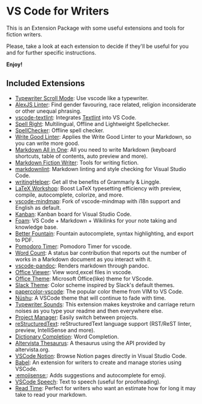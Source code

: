 # VS Code for Writers

This is an Extension Package with some useful extensions and tools for fiction writers.

Please, take a look at each extension to decide if they'll be useful for you and for further specific instructions.

**Enjoy!**

## Included Extensions

* [Typewriter Scroll Mode](https://marketplace.visualstudio.com/items?itemName=andyhuzhill.typewriterscrollmode): Use vscode like a typewriter.
* [AlexJS Linter](https://marketplace.visualstudio.com/items?itemName=TLahmann.alex-linter): Find gender favouring, race related, religion inconsiderate or other unequal phrasing.
* [vscode-textlint](https://marketplace.visualstudio.com/items?itemName=taichi.vscode-textlint): Integrates [Textlint](https://textlint.github.io/) into VS Code.
* [Spell Right](https://marketplace.visualstudio.com/items?itemName=ban.spellright): Multilingual, Offline and Lightweight Spellchecker.
* [SpellChecker](https://marketplace.visualstudio.com/items?itemName=swyphcosmo.spellchecker): Offline spell checker.
* [Write Good Linter](https://marketplace.visualstudio.com/items?itemName=travisthetechie.write-good-linter): Applies the Write Good Linter to your Markdown, so you can write more good.
* [Markdown All in One](https://marketplace.visualstudio.com/items?itemName=yzhang.markdown-all-in-one): All you need to write Markdown (keyboard shortcuts, table of contents, auto preview and more).
* [Markdown Fiction Writer](https://marketplace.visualstudio.com/items?itemName=vsc-zoctarine.markdown-fiction-writer): Tools for writing fiction.
* [markdownlint](https://marketplace.visualstudio.com/items?itemName=DavidAnson.vscode-markdownlint): Markdown linting and style checking for Visual Studio Code.
* [writingHelper](https://marketplace.visualstudio.com/items?itemName=istarwyh.writinghelper): Get all the benefits of Grammarly & Linggle.
* [LaTeX Workshop](https://marketplace.visualstudio.com/items?itemName=james-yu.latex-workshop): Boost LaTeX typesetting efficiency with preview, compile, autocomplete, colorize, and more.
* [vscode-mindmap](https://marketplace.visualstudio.com/items?itemName=pmcxs.vscode-mindmap): Fork of vscode-mindmap with i18n support and English as default.
* [Kanban](https://marketplace.visualstudio.com/items?itemName=mkloubert.vscode-kanban): Kanban board for Visual Studio Code.
* [Foam](https://marketplace.visualstudio.com/items?itemName=foam.foam-vscode): VS Code + Markdown + Wikilinks for your note taking and knowledge base.
* [Better Fountain](https://marketplace.visualstudio.com/items?itemName=piersdeseilligny.betterfountain): Fountain autocomplete, syntax highlighting, and export to PDF.
* [Pomodoro Timer](https://marketplace.visualstudio.com/items?itemName=lkytal.pomodoro): Pomodoro Timer for vscode.
* [Word Count](https://marketplace.visualstudio.com/items?itemName=ms-vscode.wordcount): A status bar contribution that reports out the number of works in a Markdown document as you interact with it.
* [vscode-pandoc](https://marketplace.visualstudio.com/items?itemName=dougfinke.vscode-pandoc): Renders markdown through pandoc.
* [Office Viewer](https://marketplace.visualstudio.com/items?itemName=cweijan.vscode-office): View word,excel files in vscode.
* [Office Theme](https://marketplace.visualstudio.com/items?itemName=huacat.office-theme): Microsoft Office(like) theme for VScode.
* [Slack Theme](https://marketplace.visualstudio.com/items?itemName=felipe-mendes.slack-theme): Color scheme inspired by Slack's default themes.
* [papercolor-vscode](https://marketplace.visualstudio.com/items?itemName=rozbo.papercolor-vscode): The popular color theme from VIM to VS Code.
* [Nüshu](https://marketplace.visualstudio.com/items?itemName=wheredoesyourmindgo.nushu-vscode-theme): A VSCode theme that will continue to fade with time.
* [Typewriter Sounds](https://marketplace.visualstudio.com/items?itemName=timreilly.typewriter-sounds): This extension makes keystroke and carriage return noises as you type your readme and then everywhere else.
* [Project Manager](https://marketplace.visualstudio.com/items?itemName=alefragnani.project-manager): Easily switch between projects.
* [reStructuredText](https://marketplace.visualstudio.com/items?itemName=lextudio.restructuredtext): reStructuredText language support (RST/ReST linter, preview, IntelliSense and more).
* [Dictionary Completion](https://marketplace.visualstudio.com/items?itemName=yzhang.dictionary-completion): Word Completion.
* [Altervista Thesaurus](https://marketplace.visualstudio.com/items?itemName=brunnerh.altervista-thesaurus): A thesaurus using the API provided by altervista.org.
* [VSCode Notion](https://marketplace.visualstudio.com/items?itemName=frenco.vscode-notion): Browse Notion pages directly in Visual Studio Code.
* [Babel](https://marketplace.visualstudio.com/items?itemName=wmorellato.babel): An extension for writers to create and manage stories using VSCode.
* [:emojisense:](https://marketplace.visualstudio.com/items?itemName=bierner.emojisense): Adds suggestions and autocomplete for emoji.
* [VSCode Speech](https://marketplace.visualstudio.com/items?itemName=bierner.speech): Text to speech (useful for proofreading).
* [Read Time](https://marketplace.visualstudio.com/items?itemName=johnpapa.read-time): Perfect for writers who want an estimate how for long it may take to read your markdown.

